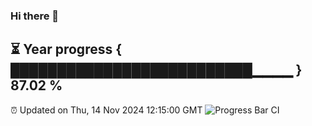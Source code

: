 ### Hi there 👋
⏳ Year progress { ██████████████████████████▁▁▁▁ } 87.02 %
---
⏰ Updated on Thu, 14 Nov 2024 12:15:00 GMT
![Progress Bar CI](https://github.com/Moyi321/Moyi321/workflows/Progress%20Bar%20CI/badge.svg)
